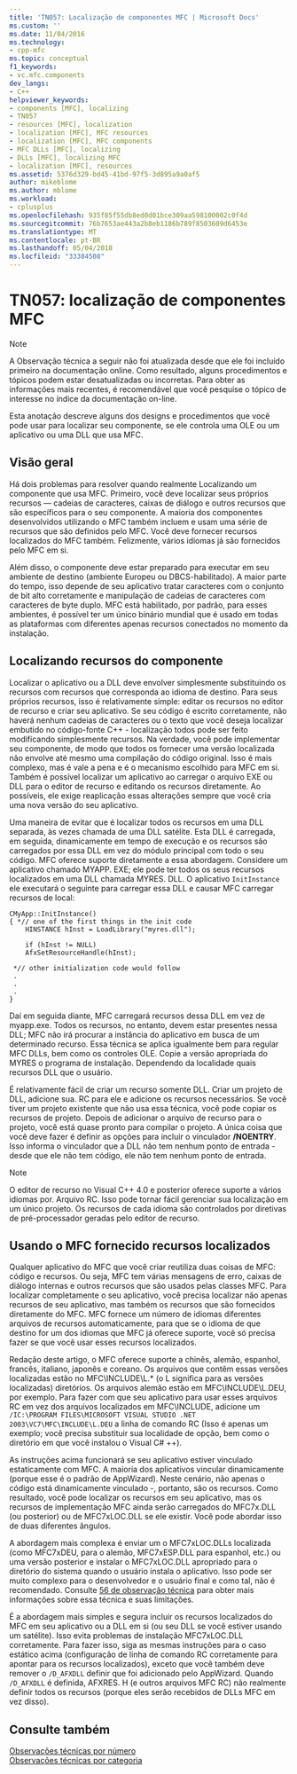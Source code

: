 ```yaml
---
title: 'TN057: Localização de componentes MFC | Microsoft Docs'
ms.custom: ''
ms.date: 11/04/2016
ms.technology:
- cpp-mfc
ms.topic: conceptual
f1_keywords:
- vc.mfc.components
dev_langs:
- C++
helpviewer_keywords:
- components [MFC], localizing
- TN057
- resources [MFC], localization
- localization [MFC], MFC resources
- localization [MFC], MFC components
- MFC DLLs [MFC], localizing
- DLLs [MFC], localizing MFC
- localization [MFC], resources
ms.assetid: 5376d329-bd45-41bd-97f5-3d895a9a0af5
author: mikeblome
ms.author: mblome
ms.workload:
- cplusplus
ms.openlocfilehash: 935f85f55db8ed0d01bce309aa598100002c0f4d
ms.sourcegitcommit: 76b7653ae443a2b8eb1186b789f8503609d6453e
ms.translationtype: MT
ms.contentlocale: pt-BR
ms.lasthandoff: 05/04/2018
ms.locfileid: "33384508"
---
```

# <a name="tn057-localization-of-mfc-components"></a>TN057: localização de componentes MFC
> [!NOTE]
>  A Observação técnica a seguir não foi atualizada desde que ele foi incluído primeiro na documentação online. Como resultado, alguns procedimentos e tópicos podem estar desatualizadas ou incorretas. Para obter as informações mais recentes, é recomendável que você pesquise o tópico de interesse no índice da documentação on-line.  
  
 Esta anotação descreve alguns dos designs e procedimentos que você pode usar para localizar seu componente, se ele controla uma OLE ou um aplicativo ou uma DLL que usa MFC.  
  
## <a name="overview"></a>Visão geral  
 Há dois problemas para resolver quando realmente Localizando um componente que usa MFC. Primeiro, você deve localizar seus próprios recursos — cadeias de caracteres, caixas de diálogo e outros recursos que são específicos para o seu componente. A maioria dos componentes desenvolvidos utilizando o MFC também incluem e usam uma série de recursos que são definidos pelo MFC. Você deve fornecer recursos localizados do MFC também. Felizmente, vários idiomas já são fornecidos pelo MFC em si.  
  
 Além disso, o componente deve estar preparado para executar em seu ambiente de destino (ambiente Europeu ou DBCS-habilitado). A maior parte do tempo, isso depende de seu aplicativo tratar caracteres com o conjunto de bit alto corretamente e manipulação de cadeias de caracteres com caracteres de byte duplo. MFC está habilitado, por padrão, para esses ambientes, é possível ter um único binário mundial que é usado em todas as plataformas com diferentes apenas recursos conectados no momento da instalação.  
  
## <a name="localizing-your-components-resources"></a>Localizando recursos do componente  
 Localizar o aplicativo ou a DLL deve envolver simplesmente substituindo os recursos com recursos que corresponda ao idioma de destino. Para seus próprios recursos, isso é relativamente simple: editar os recursos no editor de recurso e criar seu aplicativo. Se seu código é escrito corretamente, não haverá nenhum cadeias de caracteres ou o texto que você deseja localizar embutido no código-fonte C++ - localização todos pode ser feito modificando simplesmente recursos. Na verdade, você pode implementar seu componente, de modo que todos os fornecer uma versão localizada não envolve até mesmo uma compilação do código original. Isso é mais complexo, mas é vale a pena e é o mecanismo escolhido para MFC em si. Também é possível localizar um aplicativo ao carregar o arquivo EXE ou DLL para o editor de recurso e editando os recursos diretamente. Ao possíveis, ele exige reaplicação essas alterações sempre que você cria uma nova versão do seu aplicativo.  
  
 Uma maneira de evitar que é localizar todos os recursos em uma DLL separada, às vezes chamada de uma DLL satélite. Esta DLL é carregada, em seguida, dinamicamente em tempo de execução e os recursos são carregados por essa DLL em vez do módulo principal com todo o seu código. MFC oferece suporte diretamente a essa abordagem. Considere um aplicativo chamado MYAPP. EXE; ele pode ter todos os seus recursos localizados em uma DLL chamada MYRES. DLL. O aplicativo `InitInstance` ele executará o seguinte para carregar essa DLL e causar MFC carregar recursos de local:  
  
```  
CMyApp::InitInstance()  
{ *// one of the first things in the init code  
    HINSTANCE hInst = LoadLibrary("myres.dll");

    if (hInst != NULL)  
    AfxSetResourceHandle(hInst);

 *// other initialization code would follow  
 .  
 .  
 .  
}  
```  
  
 Daí em seguida diante, MFC carregará recursos dessa DLL em vez de myapp.exe. Todos os recursos, no entanto, devem estar presentes nessa DLL; MFC não irá procurar a instância do aplicativo em busca de um determinado recurso. Essa técnica se aplica igualmente bem para regular MFC DLLs, bem como os controles OLE. Copie a versão apropriada do MYRES o programa de instalação. Dependendo da localidade quais recursos DLL que o usuário.  
  
 É relativamente fácil de criar um recurso somente DLL. Criar um projeto de DLL, adicione sua. RC para ele e adicione os recursos necessários. Se você tiver um projeto existente que não usa essa técnica, você pode copiar os recursos de projeto. Depois de adicionar o arquivo de recurso para o projeto, você está quase pronto para compilar o projeto. A única coisa que você deve fazer é definir as opções para incluir o vinculador **/NOENTRY**. Isso informa o vinculador que a DLL não tem nenhum ponto de entrada - desde que ele não tem código, ele não tem nenhum ponto de entrada.  
  
> [!NOTE]
>  O editor de recurso no Visual C++ 4.0 e posterior oferece suporte a vários idiomas por. Arquivo RC. Isso pode tornar fácil gerenciar sua localização em um único projeto. Os recursos de cada idioma são controlados por diretivas de pré-processador geradas pelo editor de recurso.  
  
## <a name="using-the-provided-mfc-localized-resources"></a>Usando o MFC fornecido recursos localizados  
 Qualquer aplicativo do MFC que você criar reutiliza duas coisas de MFC: código e recursos. Ou seja, MFC tem várias mensagens de erro, caixas de diálogo internas e outros recursos que são usados pelas classes MFC. Para localizar completamente o seu aplicativo, você precisa localizar não apenas recursos de seu aplicativo, mas também os recursos que são fornecidos diretamente do MFC. MFC fornece um número de idiomas diferentes arquivos de recursos automaticamente, para que se o idioma de que destino for um dos idiomas que MFC já oferece suporte, você só precisa fazer se que você usar esses recursos localizados.  
  
 Redação deste artigo, o MFC oferece suporte a chinês, alemão, espanhol, francês, italiano, japonês e coreano. Os arquivos que contêm essas versões localizadas estão no MFC\INCLUDE\L.* (o L significa para as versões localizadas) diretórios. Os arquivos alemão estão em MFC\INCLUDE\L.DEU, por exemplo. Para fazer com que seu aplicativo para usar esses arquivos RC em vez dos arquivos localizados em MFC\INCLUDE, adicione um `/IC:\PROGRAM FILES\MICROSOFT VISUAL STUDIO .NET 2003\VC7\MFC\INCLUDE\L.DEU` a linha de comando RC (Isso é apenas um exemplo; você precisa substituir sua localidade de opção, bem como o diretório em que você instalou o Visual C# ++).  
  
 As instruções acima funcionará se seu aplicativo estiver vinculado estaticamente com MFC. A maioria dos aplicativos vincular dinamicamente (porque esse é o padrão de AppWizard). Neste cenário, não apenas o código está dinamicamente vinculado -, portanto, são os recursos. Como resultado, você pode localizar os recursos em seu aplicativo, mas os recursos de implementação MFC ainda serão carregados do MFC7x.DLL (ou posterior) ou de MFC7xLOC.DLL se ele existir. Você pode abordar isso de duas diferentes ângulos.  
  
 A abordagem mais complexa é enviar um o MFC7xLOC.DLLs localizada (como MFC7xDEU, para o alemão, MFC7xESP.DLL para espanhol, etc.) ou uma versão posterior e instalar o MFC7xLOC.DLL apropriado para o diretório do sistema quando o usuário instala o aplicativo. Isso pode ser muito complexo para o desenvolvedor e o usuário final e como tal, não é recomendado. Consulte [56 de observação técnica](../mfc/tn056-installation-of-localized-mfc-components.md) para obter mais informações sobre essa técnica e suas limitações.  
  
 É a abordagem mais simples e segura incluir os recursos localizados do MFC em seu aplicativo ou a DLL em si (ou seu DLL se você estiver usando um satélite). Isso evita problemas de instalação MFC7xLOC.DLL corretamente. Para fazer isso, siga as mesmas instruções para o caso estático acima (configuração de linha de comando RC corretamente para apontar para os recursos localizados), exceto que você também deve remover o `/D_AFXDLL` definir que foi adicionado pelo AppWizard. Quando `/D_AFXDLL` é definida, AFXRES. H (e outros arquivos MFC RC) não realmente definir todos os recursos (porque eles serão recebidos de DLLs MFC em vez disso).  
  
## <a name="see-also"></a>Consulte também  
 [Observações técnicas por número](../mfc/technical-notes-by-number.md)   
 [Observações técnicas por categoria](../mfc/technical-notes-by-category.md)

